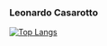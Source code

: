 ### Leonardo Casarotto
[![Top Langs](https://github-readme-stats.vercel.app/api/top-langs/?username=Leonardocasarotto)](https://github.com/anuraghazra/github-readme-stats)


